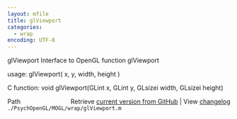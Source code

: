 ```yaml
---
layout: mfile
title: glViewport
categories:
  - wrap
encoding: UTF-8
---
```


glViewport  Interface to OpenGL function glViewport  

usage:  glViewport( x, y, width, height )  

C function:  void glViewport(GLint x, GLint y, GLsizei width, GLsizei height)  


<div class="code_header" style="text-align:right;">
  <span style="float:left;">Path&nbsp;&nbsp;</span> <span class="counter">Retrieve <a href=
  "https://raw.github.com/Psychtoolbox-3/Psychtoolbox-3/beta/./PsychOpenGL/MOGL/wrap/glViewport.m">current version from GitHub</a> | View <a href=
  "https://github.com/Psychtoolbox-3/Psychtoolbox-3/commits/beta/./PsychOpenGL/MOGL/wrap/glViewport.m">changelog</a></span>
</div>
<div class="code">
  <code>./PsychOpenGL/MOGL/wrap/glViewport.m</code>
</div>

